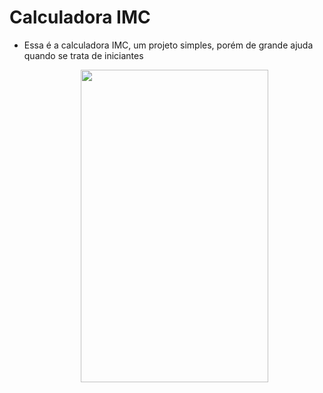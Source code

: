 # Calculadora IMC
- Essa é a calculadora IMC, um projeto simples, porém de grande ajuda quando se trata de iniciantes


  <div align='center'>
  <img src='./imagens do projeto/Calculadora IMC.png' width='300px' height='500px'>
  <div>
